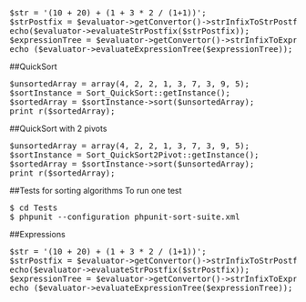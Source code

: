 
<pre>
$str = '(10 + 20) + (1 + 3 * 2 / (1+1))';
$strPostfix = $evaluator->getConvertor()->strInfixToStrPostfix($str);
echo($evaluator->evaluateStrPostfix($strPostfix));
$expressionTree = $evaluator->getConvertor()->strInfixToExpressionTree($str);
echo ($evaluator->evaluateExpressionTree($expressionTree));
</pre>

##QuickSort

<pre>
$unsortedArray = array(4, 2, 2, 1, 3, 7, 3, 9, 5);
$sortInstance = Sort_QuickSort::getInstance();
$sortedArray = $sortInstance->sort($unsortedArray);
print_r($sortedArray);
</pre>

##QuickSort with 2 pivots
<pre>
$unsortedArray = array(4, 2, 2, 1, 3, 7, 3, 9, 5);
$sortInstance = Sort_QuickSort2Pivot::getInstance();
$sortedArray = $sortInstance->sort($unsortedArray);
print_r($sortedArray);
</pre>

##Tests for sorting algorithms
To run one test
<pre>
$ cd Tests
$ phpunit --configuration phpunit-sort-suite.xml
</pre>

##Expressions

<pre>
$str = '(10 + 20) + (1 + 3 * 2 / (1+1))';
$strPostfix = $evaluator->getConvertor()->strInfixToStrPostfix($str);
echo($evaluator->evaluateStrPostfix($strPostfix));
$expressionTree = $evaluator->getConvertor()->strInfixToExpressionTree($str);
echo ($evaluator->evaluateExpressionTree($expressionTree));
</pre>

